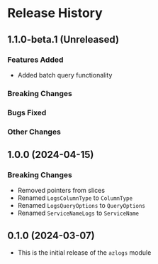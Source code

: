 # Release History

## 1.1.0-beta.1 (Unreleased)

### Features Added
* Added batch query functionality

### Breaking Changes

### Bugs Fixed

### Other Changes

## 1.0.0 (2024-04-15)

### Breaking Changes
* Removed pointers from slices
* Renamed `LogsColumnType` to `ColumnType`
* Renamed `LogsQueryOptions` to `QueryOptions`
* Renamed `ServiceNameLogs` to `ServiceName`

## 0.1.0 (2024-03-07)

* This is the initial release of the `azlogs` module
